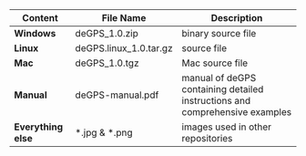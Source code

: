 
| Content | File Name  | Description|
| ------------- | ------------- | ------------- |
| **Windows**  | deGPS_1.0.zip  | binary source file |
| **Linux**  | deGPS.linux_1.0.tar.gz  | source file |
| **Mac** | deGPS_1.0.tgz | Mac source file |
| **Manual** | deGPS-manual.pdf  | manual of deGPS containing detailed instructions and comprehensive examples  |
| **Everything else** | *.jpg & *.png  | images used in other repositories  |
